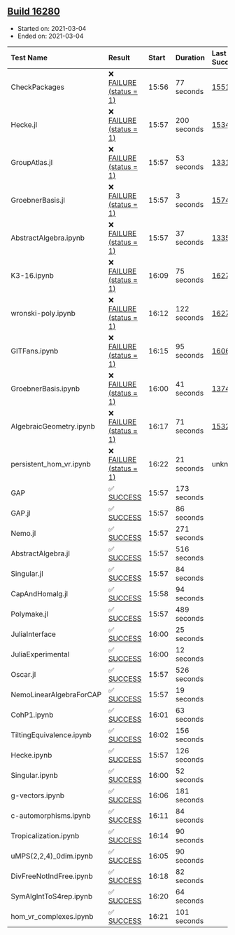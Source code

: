 ## [Build 16280](https://oscarci.mathematik.uni-kl.de/job/oscar/16280/)

* Started on: 2021-03-04
* Ended on: 2021-03-04

| Test Name    | Result | Start | Duration | Last Success | First Failure |
|:-------------|:-------|:------|:---------|:-------------|:--------------|
| CheckPackages | ❌ [FAILURE (status = 1)](https://oscarci.mathematik.uni-kl.de/job/oscar/16280/artifact/logs/build-16280/CheckPackages.log) | 15:56 | 77 seconds | [15514](https://oscarci.mathematik.uni-kl.de/job/oscar/15514/) | [15515](https://oscarci.mathematik.uni-kl.de/job/oscar/15515/) |
| Hecke.jl | ❌ [FAILURE (status = 1)](https://oscarci.mathematik.uni-kl.de/job/oscar/16280/artifact/logs/build-16280/Hecke.jl.log) | 15:57 | 200 seconds | [15344](https://oscarci.mathematik.uni-kl.de/job/oscar/15344/) | [15348](https://oscarci.mathematik.uni-kl.de/job/oscar/15348/) |
| GroupAtlas.jl | ❌ [FAILURE (status = 1)](https://oscarci.mathematik.uni-kl.de/job/oscar/16280/artifact/logs/build-16280/GroupAtlas.jl.log) | 15:57 | 53 seconds | [13311](https://oscarci.mathematik.uni-kl.de/job/oscar/13311/) | [13312](https://oscarci.mathematik.uni-kl.de/job/oscar/13312/) |
| GroebnerBasis.jl | ❌ [FAILURE (status = 1)](https://oscarci.mathematik.uni-kl.de/job/oscar/16280/artifact/logs/build-16280/GroebnerBasis.jl.log) | 15:57 | 3 seconds | [15745](https://oscarci.mathematik.uni-kl.de/job/oscar/15745/) | [15746](https://oscarci.mathematik.uni-kl.de/job/oscar/15746/) |
| AbstractAlgebra.ipynb | ❌ [FAILURE (status = 1)](https://oscarci.mathematik.uni-kl.de/job/oscar/16280/artifact/logs/build-16280/AbstractAlgebra.ipynb.log) | 15:57 | 37 seconds | [13355](https://oscarci.mathematik.uni-kl.de/job/oscar/13355/) | [13356](https://oscarci.mathematik.uni-kl.de/job/oscar/13356/) |
| K3-16.ipynb | ❌ [FAILURE (status = 1)](https://oscarci.mathematik.uni-kl.de/job/oscar/16280/artifact/logs/build-16280/K3-16.ipynb.log) | 16:09 | 75 seconds | [16279](https://oscarci.mathematik.uni-kl.de/job/oscar/16279/) | [16280](https://oscarci.mathematik.uni-kl.de/job/oscar/16280/) |
| wronski-poly.ipynb | ❌ [FAILURE (status = 1)](https://oscarci.mathematik.uni-kl.de/job/oscar/16280/artifact/logs/build-16280/wronski-poly.ipynb.log) | 16:12 | 122 seconds | [16278](https://oscarci.mathematik.uni-kl.de/job/oscar/16278/) | [16279](https://oscarci.mathematik.uni-kl.de/job/oscar/16279/) |
| GITFans.ipynb | ❌ [FAILURE (status = 1)](https://oscarci.mathematik.uni-kl.de/job/oscar/16280/artifact/logs/build-16280/GITFans.ipynb.log) | 16:15 | 95 seconds | [16068](https://oscarci.mathematik.uni-kl.de/job/oscar/16068/) | [16069](https://oscarci.mathematik.uni-kl.de/job/oscar/16069/) |
| GroebnerBasis.ipynb | ❌ [FAILURE (status = 1)](https://oscarci.mathematik.uni-kl.de/job/oscar/16280/artifact/logs/build-16280/GroebnerBasis.ipynb.log) | 16:00 | 41 seconds | [13748](https://oscarci.mathematik.uni-kl.de/job/oscar/13748/) | [13749](https://oscarci.mathematik.uni-kl.de/job/oscar/13749/) |
| AlgebraicGeometry.ipynb | ❌ [FAILURE (status = 1)](https://oscarci.mathematik.uni-kl.de/job/oscar/16280/artifact/logs/build-16280/AlgebraicGeometry.ipynb.log) | 16:17 | 71 seconds | [15322](https://oscarci.mathematik.uni-kl.de/job/oscar/15322/) | [15323](https://oscarci.mathematik.uni-kl.de/job/oscar/15323/) |
| persistent_hom_vr.ipynb | ❌ [FAILURE (status = 1)](https://oscarci.mathematik.uni-kl.de/job/oscar/16280/artifact/logs/build-16280/persistent_hom_vr.ipynb.log) | 16:22 | 21 seconds | unknown | unknown |
| GAP | ✅ [SUCCESS](https://oscarci.mathematik.uni-kl.de/job/oscar/16280/artifact/logs/build-16280/GAP.log) | 15:57 | 173 seconds |  |  |
| GAP.jl | ✅ [SUCCESS](https://oscarci.mathematik.uni-kl.de/job/oscar/16280/artifact/logs/build-16280/GAP.jl.log) | 15:57 | 86 seconds |  |  |
| Nemo.jl | ✅ [SUCCESS](https://oscarci.mathematik.uni-kl.de/job/oscar/16280/artifact/logs/build-16280/Nemo.jl.log) | 15:57 | 271 seconds |  |  |
| AbstractAlgebra.jl | ✅ [SUCCESS](https://oscarci.mathematik.uni-kl.de/job/oscar/16280/artifact/logs/build-16280/AbstractAlgebra.jl.log) | 15:57 | 516 seconds |  |  |
| Singular.jl | ✅ [SUCCESS](https://oscarci.mathematik.uni-kl.de/job/oscar/16280/artifact/logs/build-16280/Singular.jl.log) | 15:57 | 84 seconds |  |  |
| CapAndHomalg.jl | ✅ [SUCCESS](https://oscarci.mathematik.uni-kl.de/job/oscar/16280/artifact/logs/build-16280/CapAndHomalg.jl.log) | 15:58 | 94 seconds |  |  |
| Polymake.jl | ✅ [SUCCESS](https://oscarci.mathematik.uni-kl.de/job/oscar/16280/artifact/logs/build-16280/Polymake.jl.log) | 15:57 | 489 seconds |  |  |
| JuliaInterface | ✅ [SUCCESS](https://oscarci.mathematik.uni-kl.de/job/oscar/16280/artifact/logs/build-16280/JuliaInterface.log) | 16:00 | 25 seconds |  |  |
| JuliaExperimental | ✅ [SUCCESS](https://oscarci.mathematik.uni-kl.de/job/oscar/16280/artifact/logs/build-16280/JuliaExperimental.log) | 16:00 | 12 seconds |  |  |
| Oscar.jl | ✅ [SUCCESS](https://oscarci.mathematik.uni-kl.de/job/oscar/16280/artifact/logs/build-16280/Oscar.jl.log) | 15:57 | 526 seconds |  |  |
| NemoLinearAlgebraForCAP | ✅ [SUCCESS](https://oscarci.mathematik.uni-kl.de/job/oscar/16280/artifact/logs/build-16280/NemoLinearAlgebraForCAP.log) | 15:57 | 19 seconds |  |  |
| CohP1.ipynb | ✅ [SUCCESS](https://oscarci.mathematik.uni-kl.de/job/oscar/16280/artifact/logs/build-16280/CohP1.ipynb.log) | 16:01 | 63 seconds |  |  |
| TiltingEquivalence.ipynb | ✅ [SUCCESS](https://oscarci.mathematik.uni-kl.de/job/oscar/16280/artifact/logs/build-16280/TiltingEquivalence.ipynb.log) | 16:02 | 156 seconds |  |  |
| Hecke.ipynb | ✅ [SUCCESS](https://oscarci.mathematik.uni-kl.de/job/oscar/16280/artifact/logs/build-16280/Hecke.ipynb.log) | 15:57 | 126 seconds |  |  |
| Singular.ipynb | ✅ [SUCCESS](https://oscarci.mathematik.uni-kl.de/job/oscar/16280/artifact/logs/build-16280/Singular.ipynb.log) | 16:00 | 52 seconds |  |  |
| g-vectors.ipynb | ✅ [SUCCESS](https://oscarci.mathematik.uni-kl.de/job/oscar/16280/artifact/logs/build-16280/g-vectors.ipynb.log) | 16:06 | 181 seconds |  |  |
| c-automorphisms.ipynb | ✅ [SUCCESS](https://oscarci.mathematik.uni-kl.de/job/oscar/16280/artifact/logs/build-16280/c-automorphisms.ipynb.log) | 16:11 | 84 seconds |  |  |
| Tropicalization.ipynb | ✅ [SUCCESS](https://oscarci.mathematik.uni-kl.de/job/oscar/16280/artifact/logs/build-16280/Tropicalization.ipynb.log) | 16:14 | 90 seconds |  |  |
| uMPS(2,2,4)_0dim.ipynb | ✅ [SUCCESS](https://oscarci.mathematik.uni-kl.de/job/oscar/16280/artifact/logs/build-16280/uMPS-2-2-4-_0dim.ipynb.log) | 16:05 | 90 seconds |  |  |
| DivFreeNotIndFree.ipynb | ✅ [SUCCESS](https://oscarci.mathematik.uni-kl.de/job/oscar/16280/artifact/logs/build-16280/DivFreeNotIndFree.ipynb.log) | 16:18 | 82 seconds |  |  |
| SymAlgIntToS4rep.ipynb | ✅ [SUCCESS](https://oscarci.mathematik.uni-kl.de/job/oscar/16280/artifact/logs/build-16280/SymAlgIntToS4rep.ipynb.log) | 16:20 | 64 seconds |  |  |
| hom_vr_complexes.ipynb | ✅ [SUCCESS](https://oscarci.mathematik.uni-kl.de/job/oscar/16280/artifact/logs/build-16280/hom_vr_complexes.ipynb.log) | 16:21 | 101 seconds |  |  |
